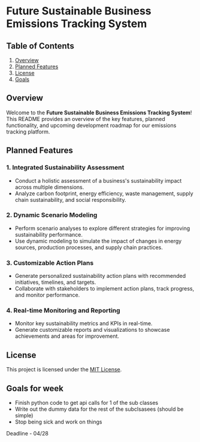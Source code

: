 # **Future Sustainable Business Emissions Tracking System**

## Table of Contents

1. [Overview](#overview)
2. [Planned Features](#features)
3. [License](#license)
4. [Goals](#Goals)

## Overview <a name="overview"></a>

Welcome to the **Future Sustainable Business Emissions Tracking System**! This README provides an overview of the key features, planned functionality, and upcoming development roadmap for our emissions tracking platform.

## Planned Features <a name="features"></a>

### 1. Integrated Sustainability Assessment

- Conduct a holistic assessment of a business's sustainability impact across multiple dimensions.
- Analyze carbon footprint, energy efficiency, waste management, supply chain sustainability, and social responsibility.

### 2. Dynamic Scenario Modeling

- Perform scenario analyses to explore different strategies for improving sustainability performance.
- Use dynamic modeling to simulate the impact of changes in energy sources, production processes, and supply chain practices.

### 3. Customizable Action Plans

- Generate personalized sustainability action plans with recommended initiatives, timelines, and targets.
- Collaborate with stakeholders to implement action plans, track progress, and monitor performance.

### 4. Real-time Monitoring and Reporting

- Monitor key sustainability metrics and KPIs in real-time.
- Generate customizable reports and visualizations to showcase achievements and areas for improvement.

## License <a name="license"></a>

This project is licensed under the [MIT License](LICENSE).

## Goals for week <a name="Goals"></a>
- Finish python code to get api calls for 1 of the sub classes
- Write out the dummy data for the rest of the subclsasees (should be simple)
- Stop being sick and work on things

Deadline - 04/28
